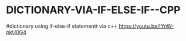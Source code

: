 # DICTIONARY-VIA-IF-ELSE-IF--CPP

#dictionary using if-else-if statementt via c++
https://youtu.be/IYnW-pkU0G4

